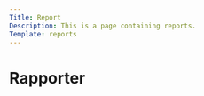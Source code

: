 ```yaml
---
Title: Report
Description: This is a page containing reports.
Template: reports
---
```

Rapporter
==========================
